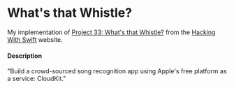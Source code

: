# What's that Whistle?
My implementation of [Project 33: What's that Whistle?](https://www.hackingwithswift.com/read/33/overview) from the [Hacking With Swift](https://www.hackingwithswift.com/) website.

#### Description
"Build a crowd-sourced song recognition app using Apple's free platform as a service: CloudKit."

